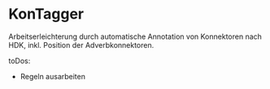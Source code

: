 # KonTagger

Arbeitserleichterung durch automatische Annotation von Konnektoren nach HDK, inkl. Position der Adverbkonnektoren.

toDos:
- Regeln ausarbeiten

